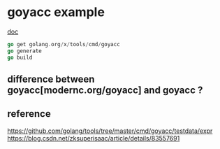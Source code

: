 # goyacc example

[doc](https://godoc.org/golang.org/x/tools/cmd/goyacc)

```Go
go get golang.org/x/tools/cmd/goyacc
go generate
go build
```

## difference between goyacc[modernc.org/goyacc] and goyacc ?


## reference

<https://github.com/golang/tools/tree/master/cmd/goyacc/testdata/expr>
<https://blog.csdn.net/zksuperisaac/article/details/83557691>